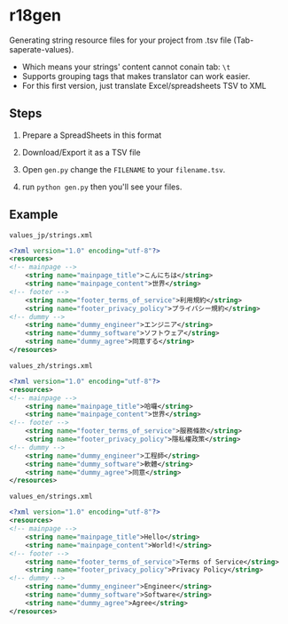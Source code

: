 # r18gen
Generating string resource files for your project from .tsv file (Tab-saperate-values). 
- Which means your strings' content cannot conain tab: `\t`
- Supports grouping tags that makes translator can work easier.
- For this first version, just translate Excel/spreadsheets TSV to XML

## Steps
1. Prepare a SpreadSheets in this format

2. Download/Export it as a TSV file 

3. Open `gen.py` change the `FILENAME` to your `filename.tsv`.

4. run `python gen.py` then you'll see your files.


## Example

`values_jp/strings.xml`
``` xml
<?xml version="1.0" encoding="utf-8"?>
<resources>
<!-- mainpage -->
	<string name="mainpage_title">こんにちは</string>
	<string name="mainpage_content">世界</string>
<!-- footer -->
	<string name="footer_terms_of_service">利用規約</string>
	<string name="footer_privacy_policy">プライバシー規約</string>
<!-- dummy -->
	<string name="dummy_engineer">エンジニア</string>
	<string name="dummy_software">ソフトウェア</string>
	<string name="dummy_agree">同意する</string>
</resources>
```

`values_zh/strings.xml`
``` xml
<?xml version="1.0" encoding="utf-8"?>
<resources>
<!-- mainpage -->
	<string name="mainpage_title">哈囉</string>
	<string name="mainpage_content">世界</string>
<!-- footer -->
	<string name="footer_terms_of_service">服務條款</string>
	<string name="footer_privacy_policy">隱私權政策</string>
<!-- dummy -->
	<string name="dummy_engineer">工程師</string>
	<string name="dummy_software">軟體</string>
	<string name="dummy_agree">同意</string>
</resources>
```


`values_en/strings.xml`
``` xml
<?xml version="1.0" encoding="utf-8"?>
<resources>
<!-- mainpage -->
	<string name="mainpage_title">Hello</string>
	<string name="mainpage_content">World!</string>
<!-- footer -->
	<string name="footer_terms_of_service">Terms of Service</string>
	<string name="footer_privacy_policy">Privacy Policy</string>
<!-- dummy -->
	<string name="dummy_engineer">Engineer</string>
	<string name="dummy_software">Software</string>
	<string name="dummy_agree">Agree</string>
</resources>
```
